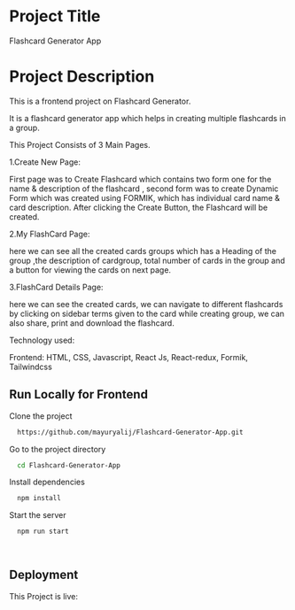 
# Project Title


Flashcard Generator App




# Project Description

This is a frontend project on  Flashcard Generator.

It is a flashcard generator app which helps in creating multiple flashcards in a group.

This Project Consists of 3 Main Pages.

1.Create New Page:


First page was to Create Flashcard which contains two form one for the name & description of the flashcard , second form was to create Dynamic Form which was created using FORMIK, which has individual card name & card description. After clicking the Create Button, the Flashcard will be created.

2.My FlashCard Page:


here we can see all the created cards groups which has a Heading of the group ,the description of cardgroup, total number of cards in the group and a button for viewing the cards on next page.

3.FlashCard Details Page:


here we can see the created cards, we can navigate to different flashcards by clicking on sidebar terms given to the card while creating group, we can also share, print and download the flashcard.





 


Technology used:

Frontend: HTML, CSS, Javascript, React Js, React-redux, Formik, Tailwindcss







## Run Locally for Frontend

Clone the project

```bash
  https://github.com/mayuryalij/Flashcard-Generator-App.git
```

Go to the project directory

```bash
  cd Flashcard-Generator-App
```

Install dependencies

```bash
  npm install
```

Start the server

```bash
  npm run start

 
```







## Deployment


This Project is live: 


  

  

